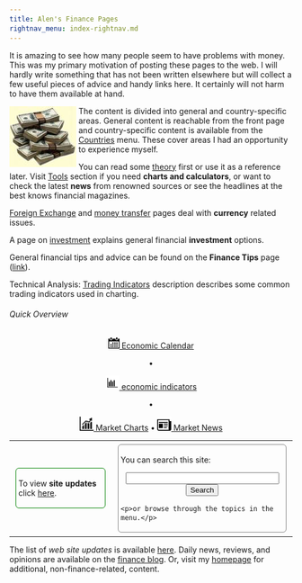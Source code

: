 ```yaml
---
title: Alen's Finance Pages
rightnav_menu: index-rightnav.md
---
```


It is amazing to see how many people seem to have problems with money. This was my primary motivation of posting these pages to the web. I will hardly write something that has not been written elsewhere but will collect a few useful pieces of advice and handy links here. It certainly will not harm to have them available at hand.

<div style="float:left;padding-right:4px">
	<img src="images/moneypile.jpg" alt="notes" class="image" />
</div>

The content is divided into general and country-specific areas. General content is reachable from the front page and country-specific content is available from the [Countries](countries.html) menu. These cover areas I had an opportunity to experience myself.

You can read some [theory](theory.html) first or use it as a reference later. Visit [Tools](tools.html) section if you need **charts and calculators**, or want to check the latest **news** from renowned sources or see the headlines at the best knows financial magazines.

<a href="forex.html">Foreign Exchange</a> and <a href="money_transfer.html">money transfer</a> pages deal with <strong>currency</strong> related issues. 

A page on <a href="investment.html">investment</a> explains general financial <strong>investment</strong> options.

General financial tips and advice can be found on the **Finance Tips** page ([link](investment_tips.html)).

Technical Analysis: [Trading Indicators](trading_indicators.html) description describes some common trading indicators used in charting.

###### Quick Overview

<div style="margin: 0 auto; text-align:center">

<a href="economic_calendar.html"><img src="images/simple18.png" width="20px"> Economic Calendar</a> 

&bullet;

<a href="economic_indicators.html"><img src="images/chart15.png" width="25px"> economic indicators</a>

&bullet;

<a href="global_market_charts.html"><img src="images/ascendant6.png" width="25px"> Market Charts</a>
&bullet;
<a href="http://alensfinance.blogspot.com/2014/08/market-news-sources.html"><img src="images/news3.png" width="25px"> Market News</a>
</div>

<table width="100%">
	<tr>
		<td>
<div style="width:150px;padding:4px;margin:4px;border:thin green ridge; border-radius: 6px;">
	<p>To view <strong>site updates</strong> click
	<a href="http://alenssiteupdates.blogspot.com/search/label/finance">here</a>.</p>
</div>
</td>
<td>
<div id="search" style="margin:4px;border:thin gray ridge;padding:4px; border-radius: 6px;">
	<p>You can search this site:</p>
	<form action="http://www.google.com/cse" id="cse-search-box">
	  <div style="text-align:center">
	    <input type="hidden" name="cx" value="003783303775684249846:1nr4itzq0ik" />
	    <input type="hidden" name="ie" value="UTF-8" />
	    <input type="text" name="q" size="31" />
	    <input type="submit" name="sa" value="Search" />
	  </div>
	</form>
	<script type="text/javascript" src="http://www.google.com/coop/cse/brand?form=cse-search-box&lang=en"></script>
	
	<p>or browse through the topics in the menu.</p>
</div>
		</td>
	</tr>
</table>

The list of _web site updates_ is available [here](http://alenssiteupdates.blogspot.com/). Daily news, reviews, and opinions are available on the <a href="http://alensfinance.blogspot.com/">finance blog</a>. Or, visit my [homepage](http://home.alensiljak.tk) for additional, non-finance-related, content.
